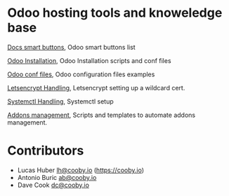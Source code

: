 # Odoo hosting tools and knoweledge base

[Docs smart buttons](./docs/coding/odoo-icon-smart-buttons "Docs smart buttons"),
Odoo smart buttons list

[Odoo Installation](./docs/installation "Odoo Installation"),
Odoo Installation scripts and conf files

[Odoo conf files](./docs/installation/conf_files "Odoo conf files"),
Odoo configuration files examples

[Letsencrypt Handling](./docs/installation/letsencrypt "Letsencrypt"),
Letsencrypt setting up a wildcard cert.

[Systemctl Handling](./docs/installation/systemctl "Systemctl"),
Systemctl setup

[Addons management](./scripts/git "Addons management"),
Scripts and templates to automate addons management.



 Contributors
==============

* Lucas Huber <lh@cooby.io> (https://cooby.io)
* Antonio Buric <ab@cooby.io>
* Dave Cook <dc@cooby.io>

